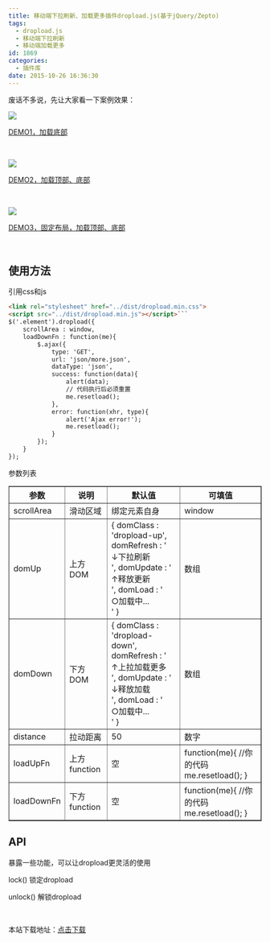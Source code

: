 ```yaml
---
title: 移动端下拉刷新、加载更多插件dropload.js(基于jQuery/Zepto)
tags:
  - dropload.js
  - 移动端下拉刷新
  - 移动端加载更多
id: 1869
categories:
  - 插件库
date: 2015-10-26 16:36:30
---
```


废话不多说，先让大家看一下案例效果：

![](http://www.npm8.com/wp-content/uploads/2015/10/demo1.png)

[DEMO1，加载底部](http://demo.grycheng.com/case/dropload/examples/load-bottom.html)

&nbsp;

![](http://www.npm8.com/wp-content/uploads/2015/10/demo2.png)

[DEMO2，加载顶部、底部](http://demo.grycheng.com/case/dropload/examples/load-top-bottom.html)

&nbsp;

![](http://www.npm8.com/wp-content/uploads/2015/10/demo3.png)

[DEMO3，固定布局，加载顶部、底部](http://demo.grycheng.com/case/dropload/examples/product-list.html)

&nbsp;

## 使用方法

引用css和js
```html
<link rel="stylesheet" href="../dist/dropload.min.css">
<script src="../dist/dropload.min.js"></script>```
$('.element').dropload({
    scrollArea : window,
    loadDownFn : function(me){
        $.ajax({
            type: 'GET',
            url: 'json/more.json',
            dataType: 'json',
            success: function(data){
                alert(data);
                // 代码执行后必须重置
                me.resetload();
            },
            error: function(xhr, type){
                alert('Ajax error!');
                me.resetload();
            }
        });
    }
});
```
参数列表
<table border="1">
<thead>
<tr>
<th>参数</th>
<th>说明</th>
<th>默认值</th>
<th>可填值</th>
</tr>
</thead>
<tbody>
<tr>
<td>scrollArea</td>
<td>滑动区域</td>
<td>绑定元素自身</td>
<td>window</td>
</tr>
<tr>
<td>domUp</td>
<td>上方DOM</td>
<td>{
domClass : 'dropload-up',
domRefresh : '<div class="dropload-refresh">↓下拉刷新</div>',
domUpdate : '<div class="dropload-update">↑释放更新</div>',
domLoad : '<div class="dropload-load">○加载中...</div>'
}</td>
<td>数组</td>
</tr>
<tr>
<td>domDown</td>
<td>下方DOM</td>
<td>{
domClass : 'dropload-down',
domRefresh : '<div class="dropload-refresh">↑上拉加载更多</div>',
domUpdate : '<div class="dropload-update">↓释放加载</div>',
domLoad : '<div class="dropload-load">○加载中...</div>'
}</td>
<td>数组</td>
</tr>
<tr>
<td>distance</td>
<td>拉动距离</td>
<td>50</td>
<td>数字</td>
</tr>
<tr>
<td>loadUpFn</td>
<td>上方function</td>
<td>空</td>
<td>function(me){
//你的代码
me.resetload();
}</td>
</tr>
<tr>
<td>loadDownFn</td>
<td>下方function</td>
<td>空</td>
<td>function(me){
//你的代码
me.resetload();
}</td>
</tr>
</tbody>
</table>

## API

暴露一些功能，可以让dropload更灵活的使用

lock() 锁定dropload

unlock() 解锁dropload

&nbsp;

本站下载地址：[点击下载](http://www.npm8.com/wp-content/uploads/2015/10/dropload.zip)

&nbsp;